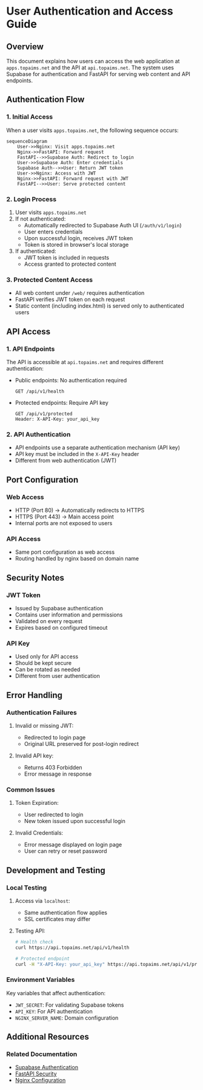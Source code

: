 # User Authentication and Access Guide

## Overview
This document explains how users can access the web application at `apps.topaims.net` and the API at `api.topaims.net`. The system uses Supabase for authentication and FastAPI for serving web content and API endpoints.

## Authentication Flow

### 1. Initial Access
When a user visits `apps.topaims.net`, the following sequence occurs:

```mermaid
sequenceDiagram
    User->>Nginx: Visit apps.topaims.net
    Nginx->>FastAPI: Forward request
    FastAPI-->>Supabase Auth: Redirect to login
    User->>Supabase Auth: Enter credentials
    Supabase Auth-->>User: Return JWT token
    User->>Nginx: Access with JWT
    Nginx->>FastAPI: Forward request with JWT
    FastAPI-->>User: Serve protected content
```

### 2. Login Process
1. User visits `apps.topaims.net`
2. If not authenticated:
   - Automatically redirected to Supabase Auth UI (`/auth/v1/login`)
   - User enters credentials
   - Upon successful login, receives JWT token
   - Token is stored in browser's local storage
3. If authenticated:
   - JWT token is included in requests
   - Access granted to protected content

### 3. Protected Content Access
- All web content under `/web/` requires authentication
- FastAPI verifies JWT token on each request
- Static content (including index.html) is served only to authenticated users

## API Access

### 1. API Endpoints
The API is accessible at `api.topaims.net` and requires different authentication:

- Public endpoints: No authentication required
  ```
  GET /api/v1/health
  ```

- Protected endpoints: Require API key
  ```
  GET /api/v1/protected
  Header: X-API-Key: your_api_key
  ```

### 2. API Authentication
- API endpoints use a separate authentication mechanism (API key)
- API key must be included in the `X-API-Key` header
- Different from web authentication (JWT)

## Port Configuration

### Web Access
- HTTP (Port 80) -> Automatically redirects to HTTPS
- HTTPS (Port 443) -> Main access point
- Internal ports are not exposed to users

### API Access
- Same port configuration as web access
- Routing handled by nginx based on domain name

## Security Notes

### JWT Token
- Issued by Supabase authentication
- Contains user information and permissions
- Validated on every request
- Expires based on configured timeout

### API Key
- Used only for API access
- Should be kept secure
- Can be rotated as needed
- Different from user authentication

## Error Handling

### Authentication Failures
1. Invalid or missing JWT:
   - Redirected to login page
   - Original URL preserved for post-login redirect

2. Invalid API key:
   - Returns 403 Forbidden
   - Error message in response

### Common Issues
1. Token Expiration:
   - User redirected to login
   - New token issued upon successful login

2. Invalid Credentials:
   - Error message displayed on login page
   - User can retry or reset password

## Development and Testing

### Local Testing
1. Access via `localhost`:
   - Same authentication flow applies
   - SSL certificates may differ

2. Testing API:
   ```bash
   # Health check
   curl https://api.topaims.net/api/v1/health

   # Protected endpoint
   curl -H "X-API-Key: your_api_key" https://api.topaims.net/api/v1/protected
   ```

### Environment Variables
Key variables that affect authentication:
- `JWT_SECRET`: For validating Supabase tokens
- `API_KEY`: For API authentication
- `NGINX_SERVER_NAME`: Domain configuration

## Additional Resources

### Related Documentation
- [Supabase Authentication](https://supabase.com/docs/guides/auth)
- [FastAPI Security](https://fastapi.tiangolo.com/tutorial/security/)
- [Nginx Configuration](https://nginx.org/en/docs/) 